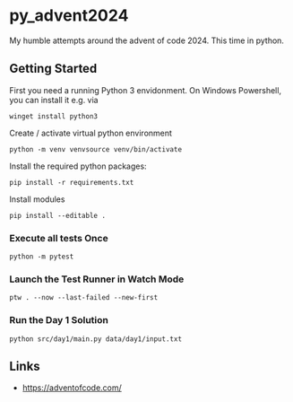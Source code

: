 # py_advent2024
My humble attempts around the advent of code 2024. This time in python.


## Getting Started
First you need a running Python 3 envidonment.
On Windows Powershell, you can install it e.g. via

```shell
winget install python3
```

Create / activate virtual python environment

```shell
python -m venv venvsource venv/bin/activate
```

Install the required python packages:

```shell
pip install -r requirements.txt
```

Install modules

```shell
pip install --editable .
```

### Execute all tests Once

```shell
python -m pytest
```

### Launch the Test Runner in Watch Mode

```shell
ptw . --now --last-failed --new-first
```

### Run the Day 1 Solution
```shell
python src/day1/main.py data/day1/input.txt
```

## Links
- https://adventofcode.com/